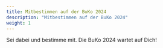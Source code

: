 ```yaml
---
title: Mitbestimmen auf der BuKo 2024
description: "Mitbestimmen auf der BuKo 2024"
weight: 1
---
```


Sei dabei und bestimme mit. Die BuKo 2024 wartet auf Dich!
